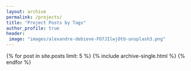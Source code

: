 ```yaml
---
layout: archive
permalink: /projects/
title: "Project Posts by Tags"
author_profile: true
header:
 image: "images/alexandre-debieve-FO7JIlwjOtU-unsplash3.png"
---
```


{% for post in site.posts limit: 5 %}
  {% include archive-single.html %}
{% endfor %}
